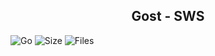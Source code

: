 <h2 align="center">Gost - SWS</h2>

![Go](https://img.shields.io/badge/go-%2300ADD8.svg?style=flat&logo=go&logoColor=white)
![Size](https://img.shields.io/github/languages/code-size/s3gf4u17/gost)
![Files](https://img.shields.io/github/directory-file-count/s3gf4u17/gost)